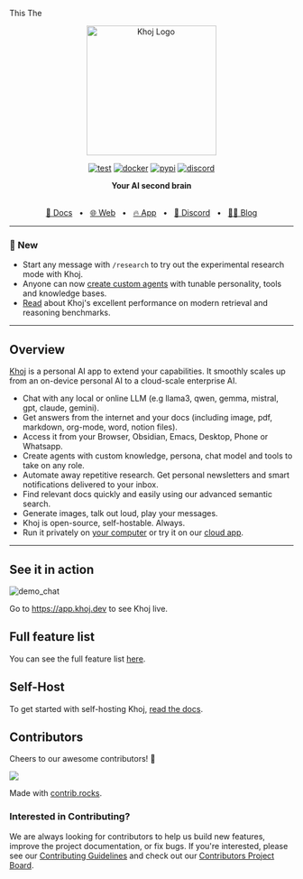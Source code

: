 This The <p align="center"><img src="src/khoj/interface/web/assets/icons/khoj-logo-sideways-500.png" width="230" alt="Khoj Logo"></p>

<div align="center">

[![test](https://github.com/khoj-ai/khoj/actions/workflows/test.yml/badge.svg)](https://github.com/khoj-ai/khoj/actions/workflows/test.yml)
[![docker](https://github.com/khoj-ai/khoj/actions/workflows/dockerize.yml/badge.svg)](https://github.com/khoj-ai/khoj/pkgs/container/khoj)
[![pypi](https://github.com/khoj-ai/khoj/actions/workflows/pypi.yml/badge.svg)](https://pypi.org/project/khoj/)
[![discord](https://img.shields.io/discord/1112065956647284756?style=plastic&label=discord)](https://discord.gg/BDgyabRM6e)

</div>

<div align="center">
<b>Your AI second brain</b>
</div>

<br />

<div align="center">

[📑 Docs](https://docs.khoj.dev)
<span>&nbsp;&nbsp;•&nbsp;&nbsp;</span>
[🌐 Web](https://khoj.dev)
<span>&nbsp;&nbsp;•&nbsp;&nbsp;</span>
[🔥 App](https://app.khoj.dev)
<span>&nbsp;&nbsp;•&nbsp;&nbsp;</span>
[💬 Discord](https://discord.gg/BDgyabRM6e)
<span>&nbsp;&nbsp;•&nbsp;&nbsp;</span>
[✍🏽 Blog](https://blog.khoj.dev)

</div>

***

### 🎁 New
* Start any message with `/research` to try out the experimental research mode with Khoj.
* Anyone can now [create custom agents](https://blog.khoj.dev/posts/create-agents-on-khoj/) with tunable personality, tools and knowledge bases.
* [Read](https://blog.khoj.dev/posts/evaluate-khoj-quality/) about Khoj's excellent performance on modern retrieval and reasoning benchmarks.

***

## Overview

[Khoj](https://khoj.dev) is a personal AI app to extend your capabilities. It smoothly scales up from an on-device personal AI to a cloud-scale enterprise AI.

- Chat with any local or online LLM (e.g llama3, qwen, gemma, mistral, gpt, claude, gemini).
- Get answers from the internet and your docs (including image, pdf, markdown, org-mode, word, notion files).
- Access it from your Browser, Obsidian, Emacs, Desktop, Phone or Whatsapp.
- Create agents with custom knowledge, persona, chat model and tools to take on any role.
- Automate away repetitive research. Get personal newsletters and smart notifications delivered to your inbox.
- Find relevant docs quickly and easily using our advanced semantic search.
- Generate images, talk out loud, play your messages.
- Khoj is open-source, self-hostable. Always.
- Run it privately on [your computer](https://docs.khoj.dev/get-started/setup) or try it on our [cloud app](https://app.khoj.dev).

***

## See it in action

![demo_chat](https://github.com/khoj-ai/khoj/blob/master/documentation/assets/img/quadratic_equation_khoj_web.gif?raw=true)

Go to https://app.khoj.dev to see Khoj live.

## Full feature list
You can see the full feature list [here](https://docs.khoj.dev/category/features).

## Self-Host

To get started with self-hosting Khoj, [read the docs](https://docs.khoj.dev/get-started/setup).

## Contributors
Cheers to our awesome contributors! 🎉

<a href="https://github.com/khoj-ai/khoj/graphs/contributors">
  <img src="https://contrib.rocks/image?repo=khoj-ai/khoj" />
</a>

Made with [contrib.rocks](https://contrib.rocks).

### Interested in Contributing?

We are always looking for contributors to help us build new features, improve the project documentation, or fix bugs. If you're interested, please see our [Contributing Guidelines](https://docs.khoj.dev/contributing/development) and check out our [Contributors Project Board](https://github.com/orgs/khoj-ai/projects/4).
